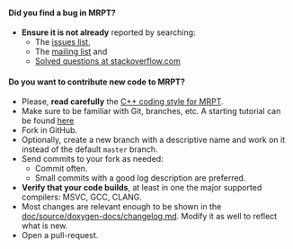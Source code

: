 #### **Did you find a bug in MRPT?**
  * **Ensure it is not already** reported by searching: 
    * The [issues list](https://github.com/MRPT/mrpt/issues), 
    * The [mailing list](https://groups.google.com/forum/#!forum/mrpt-users) and 
    * [Solved questions at stackoverflow.com](http://stackoverflow.com/search?q=mrpt)

#### **Do you want to contribute new code to MRPT?**

  * Please, **read carefully** the [C++ coding style for MRPT](https://github.com/MRPT/mrpt/blob/master/doc/MRPT_Coding_Style.md).
  * Make sure to be familiar with Git, branches, etc. A starting tutorial can be found [here](http://git-scm.com/docs/gittutorial)
  * Fork in GitHub.
  * Optionally, create a new branch with a descriptive name and work on it instead of the default `master` branch.
  * Send commits to your fork as needed:
    * Commit often. 
    * Small commits with a good log description are preferred.
  * **Verify that your code builds**, at least in one the major supported compilers: MSVC, GCC, CLANG.
  * Most changes are relevant enough to be shown in the [doc/source/doxygen-docs/changelog.md](https://github.com/MRPT/mrpt/blob/develop/doc/source/doxygen-docs/changelog.md). Modify it as well to reflect what is new.
  * Open a pull-request.

